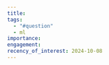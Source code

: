 ```yaml
---
title: 
tags:
  - "#question"
  - ml
importance: 
engagement: 
recency_of_interest: 2024-10-08
---
```


